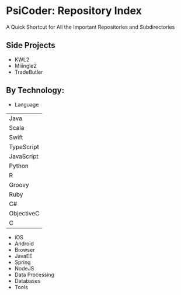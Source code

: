 # PsiCoder: Repository Index
A Quick Shortcut for All the Important Repositories and Subdirectories 

## Side Projects
- KWL2
- Miiingle2
- TradeButler

## By Technology: 
- Language

|             |
| ----------- |
| Java        |
| Scala       |
| Swift       |
| TypeScript  |
| JavaScript  |
| Python      |
| R           |
| Groovy      |
| Ruby        |
| C#          |
| ObjectiveC  |
| C           |

- iOS
- Android
- Browser
- JavaEE
- Spring
- NodeJS
- Data Processing
- Databases
- Tools



